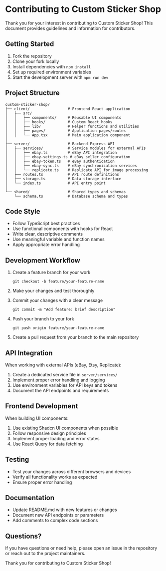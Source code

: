# Contributing to Custom Sticker Shop

Thank you for your interest in contributing to Custom Sticker Shop! This document provides guidelines and information for contributors.

## Getting Started

1. Fork the repository
2. Clone your fork locally
3. Install dependencies with `npm install`
4. Set up required environment variables
5. Start the development server with `npm run dev`

## Project Structure

```
custom-sticker-shop/
├── client/                 # Frontend React application
│   ├── src/
│   │   ├── components/     # Reusable UI components
│   │   ├── hooks/          # Custom React hooks
│   │   ├── lib/            # Helper functions and utilities
│   │   ├── pages/          # Application pages/routes
│   │   └── App.tsx         # Main application component
│
├── server/                 # Backend Express API
│   ├── services/           # Service modules for external APIs
│   │   ├── ebay.ts         # eBay API integration
│   │   ├── ebay-settings.ts # eBay seller configuration
│   │   ├── ebay-token.ts   # eBay authentication
│   │   ├── ebay-sync.ts    # eBay synchronization services
│   │   └── replicate.ts    # Replicate API for image processing
│   ├── routes.ts           # API route definitions
│   ├── storage.ts          # Data storage interface
│   └── index.ts            # API entry point
│
└── shared/                 # Shared types and schemas
    └── schema.ts           # Database schema and types
```

## Code Style

- Follow TypeScript best practices
- Use functional components with hooks for React
- Write clear, descriptive comments
- Use meaningful variable and function names
- Apply appropriate error handling

## Development Workflow

1. Create a feature branch for your work
   ```
   git checkout -b feature/your-feature-name
   ```

2. Make your changes and test thoroughly

3. Commit your changes with a clear message
   ```
   git commit -m "Add feature: brief description"
   ```

4. Push your branch to your fork
   ```
   git push origin feature/your-feature-name
   ```

5. Create a pull request from your branch to the main repository

## API Integration

When working with external APIs (eBay, Etsy, Replicate):

1. Create a dedicated service file in `server/services/`
2. Implement proper error handling and logging
3. Use environment variables for API keys and tokens
4. Document the API endpoints and requirements

## Frontend Development

When building UI components:

1. Use existing Shadcn UI components when possible
2. Follow responsive design principles
3. Implement proper loading and error states
4. Use React Query for data fetching

## Testing

- Test your changes across different browsers and devices
- Verify all functionality works as expected
- Ensure proper error handling

## Documentation

- Update README.md with new features or changes
- Document new API endpoints or parameters
- Add comments to complex code sections

## Questions?

If you have questions or need help, please open an issue in the repository or reach out to the project maintainers.

Thank you for contributing to Custom Sticker Shop!